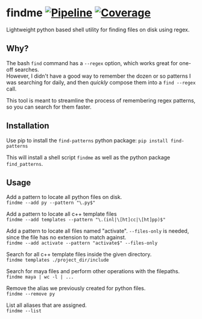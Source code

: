 # **findme** [![Pipeline](https://github.com/mdLafrance/findme/actions/workflows/pipeline.yml/badge.svg?branch=main)](https://github.com/mdLafrance/findme/actions/workflows/pipeline.yml) [![Coverage](./reports/coverage/coverage-badge.svg)](./reports/coverage/coverage-badge.svg)
Lightweight python based shell utility for finding files on disk using regex.


## Why?
The bash `find` command has a `--regex` option, which works great for one-off searches.  
However, I didn't have a good way to remember the dozen or so patterns I was searching for daily, and then *quickly* compose them into a `find --regex` call.  

This tool is meant to streamline the process of remembering regex patterns, so you can search for them faster.


## Installation
Use pip to install the `find-patterns` python package: `pip install find-patterns`

This will install a shell script `findme` as well as the python package `find_patterns`.

## Usage
Add a pattern to locate all python files on disk.  
`findme --add py --pattern "\.py$"`             

Add a pattern to locate all c++ template files  
`findme --add templates --pattern "\.(inl|\[ht]cc|\[ht]pp)$"` 
  
Add a pattern to locate all files named "activate". `--files-only` is needed, since the file has no extension to match against.  
`findme --add activate --pattern "activate$" --files-only `  
  
Search for all c++ template files inside the given directory.  
`findme templates ./project_dir/include`
  
Search for maya files and perform other operations with the filepaths.  
`findme maya | wc -l | ...`                                  
  
Remove the alias we previously created for python files.  
`findme --remove py`                                         
  
List all aliases that are assigned.  
`findme --list`                                             
